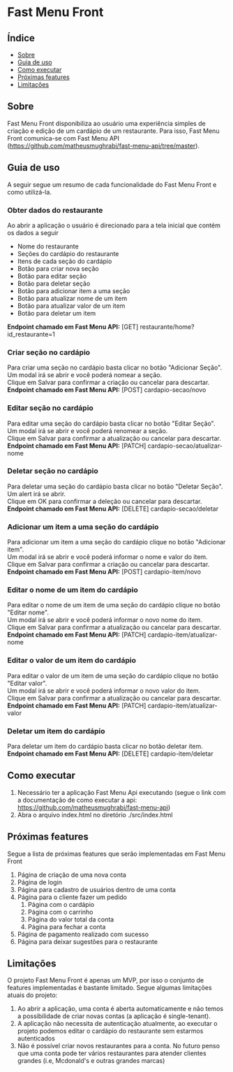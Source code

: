 # Fast Menu Front

## Índice

- [Sobre](#sobre)
- [Guia de uso](#guia_uso)
- [Como executar](#como_executar)
- [Próximas features](#proximas_features)
- [Limitações](#limitacoes)

## Sobre<a name = "sobre"></a>
Fast Menu Front disponibiliza ao usuário uma experiência simples de criação e edição de um cardápio de um restaurante.
Para isso, Fast Menu Front comunica-se com Fast Menu API (https://github.com/matheusmughrabi/fast-menu-api/tree/master).

## Guia de uso<a name = "guia_uso"></a>
A seguir segue um resumo de cada funcionalidade do Fast Menu Front e como utilizá-la.

### Obter dados do restaurante
Ao abrir a aplicação o usuário é direcionado para a tela inicial que contém os dados a seguir
- Nome do restaurante
- Seções do cardápio do restaurante
- Itens de cada seção do cardápio
- Botão para criar nova seção
- Botão para editar seção
- Botão para deletar seção
- Botão para adicionar item a uma seção
- Botão para atualizar nome de um item
- Botão para atualizar valor de um item
- Botão para deletar um item

**Endpoint chamado em Fast Menu API:** [GET] restaurante/home?id_restaurante=1

### Criar seção no cardápio
Para criar uma seção no cardápio basta clicar no botão "Adicionar Seção".\
Um modal irá se abrir e você poderá nomear a seção.\
Clique em Salvar para confirmar a criação ou cancelar para descartar.\
**Endpoint chamado em Fast Menu API:** [POST] cardapio-secao/novo

### Editar seção no cardápio
Para editar uma seção do cardápio basta clicar no botão "Editar Seção".\
Um modal irá se abrir e você poderá renomear a seção.\
Clique em Salvar para confirmar a atualização ou cancelar para descartar.\
**Endpoint chamado em Fast Menu API:** [PATCH] cardapio-secao/atualizar-nome

### Deletar seção no cardápio
Para deletar uma seção do cardápio basta clicar no botão "Deletar Seção".\
Um alert irá se abrir.\
Clique em OK para confirmar a deleção ou cancelar para descartar.\
**Endpoint chamado em Fast Menu API:** [DELETE] cardapio-secao/deletar

### Adicionar um item a uma seção do cardápio
Para adicionar um item a uma seção do cardápio clique no botão "Adicionar item".\
Um modal irá se abrir e você poderá informar o nome e valor do item.\
Clique em Salvar para confirmar a criação ou cancelar para descartar.\
**Endpoint chamado em Fast Menu API:** [POST] cardapio-item/novo

### Editar o nome de um item do cardápio
Para editar o nome de um item de uma seção do cardápio clique no botão "Editar nome".\
Um modal irá se abrir e você poderá informar o novo nome do item.\
Clique em Salvar para confirmar a atualização ou cancelar para descartar.\
**Endpoint chamado em Fast Menu API:** [PATCH] cardapio-item/atualizar-nome

### Editar o valor de um item do cardápio
Para editar o valor de um item de uma seção do cardápio clique no botão "Editar valor".\
Um modal irá se abrir e você poderá informar o novo valor do item.\
Clique em Salvar para confirmar a atualização ou cancelar para descartar.\
**Endpoint chamado em Fast Menu API:** [PATCH] cardapio-item/atualizar-valor

### Deletar um item do cardápio
Para deletar um item do cardápio basta clicar no botão deletar item.\
**Endpoint chamado em Fast Menu API:** [DELETE] cardapio-item/deletar

## Como executar<a name = "como_executar"></a>
1. Necessário ter a aplicação Fast Menu Api executando (segue o link com a documentação de como executar a api: https://github.com/matheusmughrabi/fast-menu-api)
2. Abra o arquivo index.html no diretório ./src/index.html

## Próximas features<a name = "proximas_features"></a>
Segue a lista de próximas features que serão implementadas em Fast Menu Front
1. Página de criação de uma nova conta
2. Página de login
3. Página para cadastro de usuários dentro de uma conta
4. Página para o cliente fazer um pedido
    1. Página com o cardápio
    2. Página com o carrinho
    3. Página do valor total da conta
    4. Página para fechar a conta
5. Página de pagamento realizado com sucesso
6. Página para deixar sugestões para o restaurante

## Limitações<a name = "limitacoes"></a>
O projeto Fast Menu Front é apenas um MVP, por isso o conjunto de features implementadas é bastante limitado.
Segue algumas limitações atuais do projeto:
1. Ao abrir a aplicação, uma conta é aberta automaticamente e não temos a possibilidade de criar novas contas (a aplicação é single-tenant).
2. A aplicação não necessita de autenticação atualmente, ao executar o projeto podemos editar o cardápio do restaurante sem estarmos autenticados
3. Não é possível criar novos restaurantes para a conta. No futuro penso que uma conta pode ter vários restaurantes para atender clientes grandes (i.e, Mcdonald's e outras grandes marcas)

